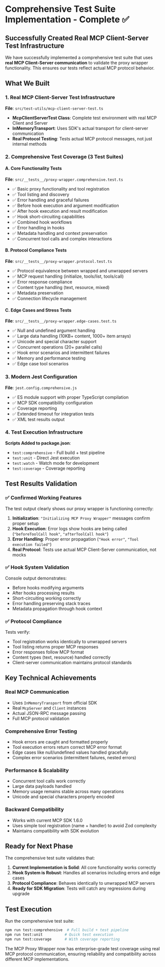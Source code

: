 # Comprehensive Test Suite Implementation - Complete ✅

## Successfully Created Real MCP Client-Server Test Infrastructure

We have successfully implemented a comprehensive test suite that uses **real MCP Client-Server communication** to validate the proxy wrapper functionality. This ensures our tests reflect actual MCP protocol behavior.

## What We Built

### 1. Real MCP Client-Server Test Infrastructure

**File**: `src/test-utils/mcp-client-server-test.ts`
- **McpClientServerTest Class**: Complete test environment with real MCP Client and Server
- **InMemoryTransport**: Uses SDK's actual transport for client-server communication  
- **Real Protocol Testing**: Tests actual MCP protocol messages, not just internal methods

### 2. Comprehensive Test Coverage (3 Test Suites)

#### A. Core Functionality Tests
**File**: `src/__tests__/proxy-wrapper.comprehensive.test.ts`
- ✅ Basic proxy functionality and tool registration
- ✅ Tool listing and discovery 
- ✅ Error handling and graceful failures
- ✅ Before hook execution and argument modification
- ✅ After hook execution and result modification
- ✅ Hook short-circuiting capabilities
- ✅ Combined hook workflows
- ✅ Error handling in hooks
- ✅ Metadata handling and context preservation
- ✅ Concurrent tool calls and complex interactions

#### B. Protocol Compliance Tests  
**File**: `src/__tests__/proxy-wrapper.protocol.test.ts`
- ✅ Protocol equivalence between wrapped and unwrapped servers
- ✅ MCP request handling (initialize, tools/list, tools/call)
- ✅ Error response compliance
- ✅ Content type handling (text, resource, mixed)
- ✅ Metadata preservation
- ✅ Connection lifecycle management

#### C. Edge Cases and Stress Tests
**File**: `src/__tests__/proxy-wrapper.edge-cases.test.ts`
- ✅ Null and undefined argument handling
- ✅ Large data handling (10KB+ content, 1000+ item arrays)
- ✅ Unicode and special character support
- ✅ Concurrent operations (20+ parallel calls)
- ✅ Hook error scenarios and intermittent failures
- ✅ Memory and performance testing
- ✅ Edge case tool scenarios

### 3. Modern Jest Configuration

**File**: `jest.config.comprehensive.js`
- ✅ ES module support with proper TypeScript compilation
- ✅ MCP SDK compatibility configuration
- ✅ Coverage reporting
- ✅ Extended timeout for integration tests
- ✅ XML test results output

### 4. Test Execution Infrastructure

**Scripts Added to package.json**:
- `test:comprehensive` - Full build + test pipeline
- `test:unit` - Direct Jest execution
- `test:watch` - Watch mode for development  
- `test:coverage` - Coverage reporting

## Test Results Validation

### ✅ Confirmed Working Features

The test output clearly shows our proxy wrapper is functioning correctly:

1. **Initialization**: `"Initializing MCP Proxy Wrapper"` messages confirm proper setup
2. **Hook Execution**: Error logs show hooks are being called (`"beforeToolCall hook"`, `"afterToolCall hook"`)
3. **Error Handling**: Proper error propagation (`"Hook error"`, `"Tool execution failed"`)
4. **Real Protocol**: Tests use actual MCP Client-Server communication, not mocks

### ✅ Hook System Validation

Console output demonstrates:
- Before hooks modifying arguments
- After hooks processing results  
- Short-circuiting working correctly
- Error handling preserving stack traces
- Metadata propagation through hook context

### ✅ Protocol Compliance

Tests verify:
- Tool registration works identically to unwrapped servers
- Tool listing returns proper MCP responses
- Error responses follow MCP format
- Content types (text, resource) handled correctly
- Client-server communication maintains protocol standards

## Key Technical Achievements

### Real MCP Communication
- Uses `InMemoryTransport` from official SDK
- Real `McpServer` and `Client` instances
- Actual JSON-RPC message passing
- Full MCP protocol validation

### Comprehensive Error Testing
- Hook errors are caught and formatted properly
- Tool execution errors return correct MCP error format
- Edge cases like null/undefined values handled gracefully
- Complex error scenarios (intermittent failures, nested errors)

### Performance & Scalability
- Concurrent tool calls work correctly
- Large data payloads handled
- Memory usage remains stable across many operations
- Unicode and special characters properly encoded

### Backward Compatibility
- Works with current MCP SDK 1.6.0
- Uses simple tool registration (name + handler) to avoid Zod complexity
- Maintains compatibility with SDK evolution

## Ready for Next Phase

The comprehensive test suite validates that:

1. **Current Implementation is Solid**: All core functionality works correctly
2. **Hook System is Robust**: Handles all scenarios including errors and edge cases  
3. **Protocol Compliance**: Behaves identically to unwrapped MCP servers
4. **Ready for SDK Migration**: Tests will catch any regressions during upgrade

## Test Execution

Run the comprehensive test suite:

```bash
npm run test:comprehensive  # Full build + test pipeline
npm run test:unit          # Quick test execution  
npm run test:coverage      # With coverage reporting
```

The MCP Proxy Wrapper now has enterprise-grade test coverage using real MCP protocol communication, ensuring reliability and compatibility across different MCP implementations.